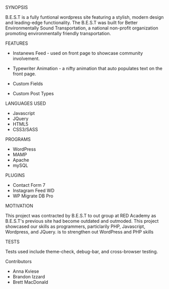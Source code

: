 SYNOPSIS

B.E.S.T is a fully funtional wordpress site featuring a stylish, modern design and leading-edge functionality. The B.E.S.T was built for Better Environmentally Sound Transportation, a national non-profit organization promoting environmentally friendly transportation.

FEATURES

- Instanews Feed - used on front page to showcase community involvement.

- Typewriter Animation - a nifty animation that auto populates text on the
front page.

- Custom Fields

- Custom Post Types


LANGUAGES USED

- Javascript 
- JQuery 
- HTML5 
- CSS3/SASS

PROGRAMS

- WordPress
- MAMP
- Apache
- mySQL

PLUGINS

- Contact Form 7
- Instagram Feed WD
- WP Migrate DB Pro

MOTIVATION

This project was contracted by B.E.S.T to out group at RED Academy as B.E.S.T's previous site had become outdated and outmoded.  This project showcased our skills as programmers, particlarily PHP, Javascript, Wordpress, and JQuery.
is to strengthen out WordPress and PHP skills

TESTS

Tests used include theme-check, debug-bar, and cross-browser testing.

Contributors

- Anna Kviese
- Brandon Izzard
- Brett MacDonald


